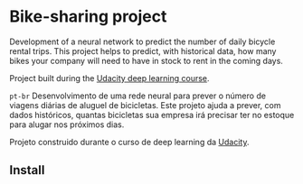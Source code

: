 # Bike-sharing project
Development of a neural network to predict the number of daily bicycle rental trips. This project helps to predict, with historical data, how many bikes your company will need to have in stock to rent in the coming days.

Project built during the [Udacity deep learning course](https://www.udacity.com/course/deep-learning-nanodegree--nd101).

`pt-br`
Desenvolvimento de uma rede neural para prever o número de viagens diárias de aluguel de bicicletas. Este projeto ajuda a prever, com dados históricos, quantas bicicletas sua empresa irá precisar ter no estoque para alugar nos próximos dias.

Projeto construido durante o curso de deep learning da [Udacity](https://www.udacity.com/course/deep-learning-nanodegree--nd101).

## Install

